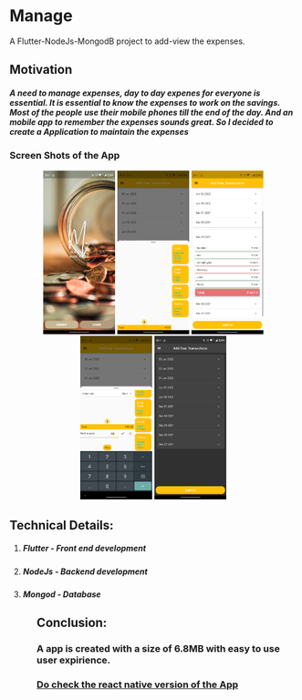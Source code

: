 # Manage
A Flutter-NodeJs-MongodB project to add-view the expenses.

## Motivation
<h5>A need to manage expenses, day to day expenes for everyone is essential. It is essential to know the expenses to work on the savings. Most of the people use their mobile phones till the end of the day. And an mobile app to remember the expenses sounds great. So I decided to create a Application to maintain the expenses</h5>

### Screen Shots of the App
<p align="center">
  <img src="https://github.com/SumitAthani/Manage/blob/main/Screen%20Shots/Welcome%20Page.png" width="25%" height="50%" title="hover text">
  <img src="https://github.com/SumitAthani/Manage/blob/main/Screen%20Shots/Add%20list%20item.png" width="25%" height="50%" title="hover text">
   <img src="https://github.com/SumitAthani/Manage/blob/main/Screen%20Shots/All%20the%20expenses.png" width="25%" height="50%" title="hover text">
   <img src="https://github.com/SumitAthani/Manage/blob/main/Screen%20Shots/Options%20to%20choose.png" width="25%" height="50%" title="hover text">
   <img src="https://github.com/SumitAthani/Manage/blob/main/Screen%20Shots/Dark%20Theme.png" width="25%" height="50%" title="hover text">
</p>

<h2> Technical Details: </h2>
<ol>
<li><h5> Flutter - Front end development </h5></li>
<li><h5> NodeJs - Backend development </h5></li>
<li><h5> Mongod - Database </h5></li>
<ol>

  
## Conclusion:
  
  ### A app is created with a size of 6.8MB with easy to use user expirience.

[<h3>Do check the react native version of the App</h3>](https://github.com/SumitAthani/Easy-Manage-with-ease)

